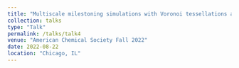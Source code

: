 ```yaml
---
title: "Multiscale milestoning simulations with Voronoi tessellations approach to decipher selectivity and ranking among JAK-STAT pathway inhibitors with extended residence time"
collection: talks
type: "Talk"
permalink: /talks/talk4
venue: "American Chemical Society Fall 2022"
date: 2022-08-22
location: "Chicago, IL"
---
```

